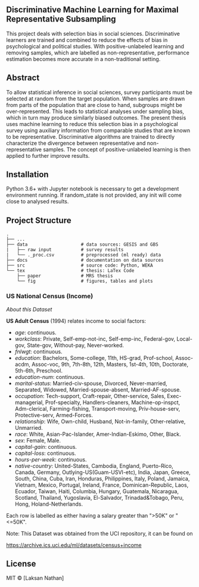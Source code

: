 ## Discriminative Machine Learning for Maximal Representative Subsampling
This project deals with selection bias in social sciences. Discriminative learners are trained and combined to reduce the effects of bias in psychological and political studies. With positive-unlabeled learning and removing samples, which are labelled as non-representative, performance estimation becomes more accurate in a non-traditional setting.

## Abstract
To allow statistical inference in social sciences, survey participants must be selected at random from the target population. When samples are drawn from parts of the population that are close to hand, subgroups might be over-represented. This leads to statistical analyses under sampling bias, which in turn may produce similarly biased outcomes. The present thesis uses machine learning to reduce this selection bias in a psychological survey using auxiliary information from comparable studies that are known to be representative. Discriminative algorithms are trained to directly characterize the divergence between representative and non-representative samples. The concept of positive-unlabeled learning is then applied to further improve results.

## Installation
Python 3.6+ with Jupyter notebook is necessary to get a development environment running. If random_state is not provided, any init will come close to analysed results.

## Project Structure
    .
    ├── ...
    ├── data                    # data sources: GESIS and GBS
    |   ├── raw input           # survey results
    |   └── ._proc.csv          # preprocessed (ml ready) data
    ├── docs                    # documentation on data sources
    ├── src                     # source code: Python, WEKA
    └── tex                     # thesis: LaTex Code
        ├── paper               # MRS thesis
        └── fig                 # figures, tables and plots

### US National Census (Income) <a name="us"></a>

*About this Dataset*

**US Adult Census** (1994) relates income to social factors: 

- *age*: continuous.
- *workclass*: Private, Self-emp-not-inc, Self-emp-inc, Federal-gov, Local-gov, State-gov, Without-pay, Never-worked.
- *fnlwgt*: continuous.
- *education*: Bachelors, Some-college, 11th, HS-grad, Prof-school, Assoc-acdm, Assoc-voc, 9th, 7th-8th, 12th, Masters, 1st-4th, 10th, Doctorate, 5th-6th, Preschool.
- *education-num*: continuous.
- *marital-status*: Married-civ-spouse, Divorced, Never-married, Separated, Widowed, Married-spouse-absent, Married-AF-spouse.
- *occupation*: Tech-support, Craft-repair, Other-service, Sales, Exec-managerial, Prof-specialty, Handlers-cleaners, Machine-op-inspct, Adm-clerical, Farming-fishing, Transport-moving, Priv-house-serv, Protective-serv, Armed-Forces.
- *relationship*: Wife, Own-child, Husband, Not-in-family, Other-relative, Unmarried.
- *race*: White, Asian-Pac-Islander, Amer-Indian-Eskimo, Other, Black.
- *sex*: Female, Male.
- *capital-gain*: continuous.
- *capital-loss*: continuous.
- *hours-per-week*: continuous.
- *native-country*: United-States, Cambodia, England, Puerto-Rico, Canada, Germany, Outlying-US(Guam-USVI-etc), India, Japan, Greece, South, China, Cuba, Iran, Honduras, Philippines, Italy, Poland, Jamaica, Vietnam, Mexico, Portugal, Ireland, France, Dominican-Republic, Laos, Ecuador, Taiwan, Haiti, Columbia, Hungary, Guatemala, Nicaragua, Scotland, Thailand, Yugoslavia, El-Salvador, Trinadad&Tobago, Peru, Hong, Holand-Netherlands.

Each row is labelled as either having a salary greater than ">50K" or "<=50K".

Note: This Dataset was obtained from the UCI repository, it can be found on

https://archive.ics.uci.edu/ml/datasets/census+income

## License
MIT © [Laksan Nathan]
